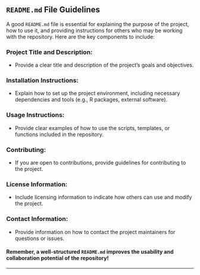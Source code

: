 

## `README.md` File Guidelines
A good `README.md` file is essential for explaining the purpose of the project, how to use it, and providing instructions for others who may be working with the repository. Here are the key components to include:

### Project Title and Description:
- Provide a clear title and description of the project’s goals and objectives.

### Installation Instructions:
- Explain how to set up the project environment, including necessary dependencies and tools (e.g., R packages, external software).

### Usage Instructions:
- Provide clear examples of how to use the scripts, templates, or functions included in the repository.

### Contributing:
- If you are open to contributions, provide guidelines for contributing to the project.

### License Information:
- Include licensing information to indicate how others can use and modify the project.

### Contact Information:
- Provide information on how to contact the project maintainers for questions or issues.

#### Remember, a well-structured `README.md` improves the usability and collaboration potential of the repository!

---

